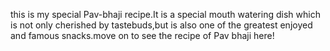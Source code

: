 this is my special Pav-bhaji recipe.It is a special mouth watering dish which is not only cherished by tastebuds,but is also one of the greatest enjoyed and famous snacks.move on to see the recipe of Pav bhaji here!